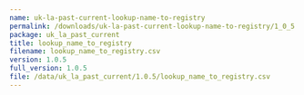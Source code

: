 ```yaml
---
name: uk-la-past-current-lookup-name-to-registry
permalink: /downloads/uk-la-past-current-lookup-name-to-registry/1_0_5
package: uk_la_past_current
title: lookup_name_to_registry
filename: lookup_name_to_registry.csv
version: 1.0.5
full_version: 1.0.5
file: /data/uk_la_past_current/1.0.5/lookup_name_to_registry.csv
---
```

